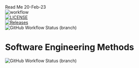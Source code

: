 Read Me 20-Feb-23<br>
![workflow](https://github.com/kevelyn01/Sem-New/actions/workflows/main.yml/badge.svg)<br>
[![LICENSE](https://img.shields.io/github/license/kevelyn01/sem.svg?style=flat-square)](https://github.com/kevelyn01/Sem-New/blob/master/LICENSE)<br>
[![Releases](https://img.shields.io/github/release/kevelyn01/sem/all.svg?style=flat-square)](https://github.com/kevelyn01/Sem-new/releases)<br>
![GitHub Workflow Status (branch)](https://img.shields.io/github/actions/workflow/status/kevelyn01/Sem-New/workflow-main?branch=develop)
# Software Engineering Methods
![GitHub Workflow Status (branch)](https://img.shields.io/github/actions/workflow/status/kevelyn01/Sem-New/workflow-main?branch=develop)